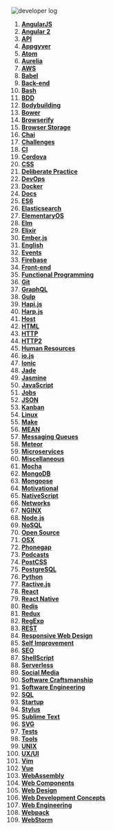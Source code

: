 ![developer log](http://i.imgur.com/958KYRa.png)

1. **[AngularJS](/source/angularjs.md)**
1. **[Angular 2](/source/angular2.md)** 
1. **[API](source/api.md)**
1. **[Appgyver](/source/appgyver.md)**
1. **[Atom](/source/atom.md)**
1. **[Aurelia](/source/aurelia.md)**
1. **[AWS](/source/aws.md)**
1. **[Babel](/source/babel.md)**
1. **[Back-end](/source/back-end.md)**
1. **[Bash](/source/bash.md)**
1. **[BDD](/source/bdd.md)**
1. **[Bodybuilding](/source/bodybuilding.md)**
1. **[Bower](/source/bower.md)**
1. **[Browserify](/source/browserify.md)**
1. **[Browser Storage](/source/browser-storage.md)**
1. **[Chai](/source/chai.md)**
1. **[Challenges](/source/challenges.md)**
1. **[CI](/source/ci.md)**
1. **[Cordova](/source/cordova.md)**
1. **[CSS](/source/css.md)**
1. **[Deliberate Practice](/source/deliberate-practice.md)**
1. **[DevOps](/source/devops.md)**
1. **[Docker](/source/docker.md)**
1. **[Docs](/source/docs.md)**
1. **[ES6](/source/ecmascript6.md)**
1. **[Elasticsearch](/source/elasticsearch.md)**
1. **[ElementaryOS](/source/elementary-os.md)**
1. **[Elm](/source/elm.md)**
1. **[Elixir](/source/elixir.md)**
1. **[Ember.js](/source/ember.md)**
1. **[English](/source/english.md)**
1. **[Events](/source/events.md)**
1. **[Firebase](/source/firebase.md)**
1. **[Front-end](/source/front-end.md)**
1. **[Functional Programming](/source/functional-programming.md)**
1. **[Git](/source/git.md)**
1. **[GraphQL](/source/graphql.md)**
1. **[Gulp](/source/gulp.md)**
1. **[Hapi.js](/source/hapijs.md)**
1. **[Harp.js](/source/harp.md)**
1. **[Host](/source/host.md)**
1. **[HTML](/source/html.md)**
1. **[HTTP](/source/http.md)**
1. **[HTTP2](/source/http2.md)**
1. **[Human Resources](/source/human-resources.md)**
1. **[io.js](/source/iojs.md)**
1. **[Ionic](/source/ionic.md)**
1. **[Jade](/source/jade.md)**
1. **[Jasmine](/source/jasmine.md)**
1. **[JavaScript](/source/javascript.md)**
1. **[Jobs](/source/jobs.md)**
1. **[JSON](/source/json.md)**
1. **[Kanban](/source/kanban.md)**
1. **[Linux](/source/linux.md)**
1. **[Make](/source/make.md)**
1. **[MEAN](/source/mean.md)**
1. **[Messaging Queues](/source/messaging-queues.md)**
1. **[Meteor](/source/meteor.md)**
1. **[Microservices](/source/microservices.md)**
1. **[Miscellaneous](/source/miscellaneous.md)**
1. **[Mocha](/source/mocha.md)**
1. **[MongoDB](/source/mongodb.md)**
1. **[Mongoose](/source/mongoose.md)**
1. **[Motivational](/source/motivational.md)**
1. **[NativeScript](/source/nativescript.md)**
1. **[Networks](/source/networks.md)**
1. **[NGINX](/source/nginx.md)**
1. **[Node.js](/source/nodejs.md)**
1. **[NoSQL](/source/nosql.md)**
1. **[Open Source](/source/open-source.md)**
1. **[OSX](/source/osx.md)**
1. **[Phonegap](/source/phonegap.md)**
1. **[Podcasts](/source/podcasts.md)**
1. **[PostCSS](/source/postcss.md)**
1. **[PostgreSQL](/source/postgresql.md)**
1. **[Python](/source/python.md)**
1. **[Ractive.js](/source/ractivejs.md)**
1. **[React](/source/react.md)**
1. **[React Native](/source/react-native.md)**
1. **[Redis](/source/redis.md)**
1. **[Redux](/source/redux.md)**
1. **[RegExp](/source/regexp.md)**
1. **[REST](/source/rest.md)**
1. **[Responsive Web Design](/source/rwd.md)**
1. **[Self Improvement](/source/self-improvement.md)**
1. **[SEO](/source/seo.md)**
1. **[ShellScript](/source/shell-script.md)**
1. **[Serverless](/source/serverless.md)**
1. **[Social Media](/source/social-media.md)**
1. **[Software Craftsmanship](/source/software-craftsmanship.md)**
1. **[Software Engineering](/source/software-engineering.md)**
1. **[SQL](/source/sql.md)**
1. **[Startup](/source/startup.md)**
1. **[Stylus](/source/stylus.md)**
1. **[Sublime Text](/source/sublime-text.md)**
1. **[SVG](/source/svg.md)**
1. **[Tests](/source/tests.md)**
1. **[Tools](/source/tools.md)**
1. **[UNIX](/source/unix.md)**
1. **[UX/UI](/source/ux-ui.md)**
1. **[Vim](/source/vim.md)**
1. **[Vue](/source/vue.md)**
1. **[WebAssembly](/source/webassembly.md)**
1. **[Web Components](/source/web-components.md)**
1. **[Web Design](/source/web-design.md)**
1. **[Web Development Concepts](/source/web-development-concepts.md)**
1. **[Web Engineering](/source/web-engineering.md)**
1. **[Webpack](/source/webpack.md)**
1. **[WebStorm](/source/webstorm.md)**
